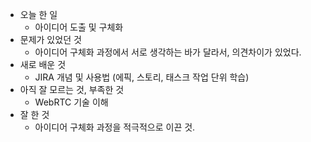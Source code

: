 - 오늘 한 일
    - 아이디어 도출 및 구체화
- 문제가 있었던 것
    - 아이디어 구체화 과정에서 서로 생각하는 바가 달라서, 의견차이가 있었다.
- 새로 배운 것
    - JIRA 개념 및 사용법 (에픽, 스토리, 태스크 작업 단위 학습)
- 아직 잘 모르는 것, 부족한 것
    - WebRTC 기술 이해
- 잘 한 것
    - 아이디어 구체화 과정을 적극적으로 이끈 것.
  